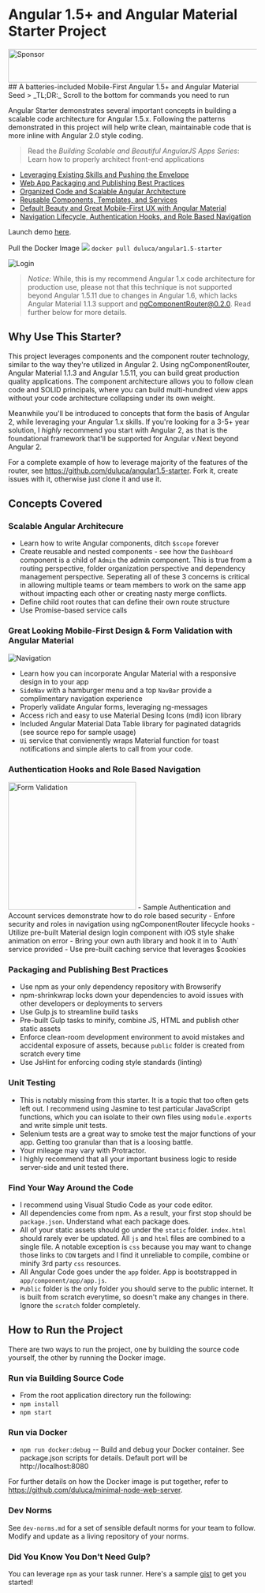 # Angular 1.5+ and Angular Material Starter Project
<a target='_blank' rel='nofollow' href='https://app.codesponsor.io/link/fEzUTKW7ygFp1AjarhfvKNcR/duluca/angular1.5-starter'>
  <img alt='Sponsor' width='888' height='68' src='https://app.codesponsor.io/embed/fEzUTKW7ygFp1AjarhfvKNcR/duluca/angular1.5-starter.svg' />
</a>
## A batteries-included Mobile-First Angular 1.5+ and Angular Material Seed
> _TL;DR:_ Scroll to the bottom for commands you need to run

Angular Starter demonstrates several important concepts in building a scalable code architecture for Angular 1.5.x. Following the patterns demonstrated in this project will help write clean, maintainable code that is more inline with Angular 2.0 style coding.

> Read the *Building Scalable and Beautiful AngularJS Apps Series*: Learn how to properly architect front-end applications
  - [Leveraging Existing Skills and Pushing the Envelope](https://www.excella.com/insights/building-scalable-and-beautiful-angular-apps-part-one)
  - [Web App Packaging and Publishing Best Practices](https://www.excella.com/insights/building-scalable-and-beautiful-angular-apps-part-two)
  - [Organized Code and Scalable Angular Architecture](https://www.excella.com/insights/building-scalable-and-beautiful-angular-apps-part-three)
  - [Reusable Components, Templates, and Services](https://www.excella.com/insights/building-scalable-and-beautiful-angular-apps-part-four)
  - [Default Beauty and Great Mobile-First UX with Angular Material](https://www.excella.com/insights/building-scalable-and-beautiful-angular-apps-part-five)
  - [Navigation Lifecycle, Authentication Hooks, and Role Based Navigation](https://www.excella.com/insights/building-scalable-and-beautiful-angular-apps-part-6)

Launch demo [here](http://ng15demo.thejavascriptpromise.com/).

Pull the Docker Image [![](https://images.microbadger.com/badges/version/duluca/angular1.5-starter.svg)](https://microbadger.com/images/duluca/angular1.5-starter "Get your own version badge on microbadger.com") `docker pull duluca/angular1.5-starter`

![Login](https://cloud.githubusercontent.com/assets/822159/23826750/3b66344c-0671-11e7-91e7-8c0dafa89309.png)

> _Notice:_ While, this is my recommend Angular 1.x code architecture for production use, please not that this technique is not supported beyond Angular 1.5.11 due to changes in Angular 1.6, which lacks Angular Material 1.1.3 support and  ngComponentRouter@0.2.0. Read further below for more details.

## Why Use This Starter?
This project leverages components and the component router technology, similar to the way they're utilized in Angular 2. Using ngComponentRouter, Angular Material 1.1.3 and Angular 1.5.11, you can build great production quality applications. The component architecture allows you to follow clean code and SOLID principals, where you can build multi-hundred view apps without your code architecture collapsing under its own weight.

Meanwhile you'll be introduced to concepts that form the basis of Angular 2, while leveraging your Angular 1.x skills. If you're looking for a 3-5+ year solution, I _highly_ recommend you start with Angular 2, as that is the foundational framework that'll be supported for Angular v.Next beyond Angular 2.

For a complete example of how to leverage majority of the features of the router, see https://github.com/duluca/angular1.5-starter. Fork it, create issues with it, otherwise just clone it and use it.

## Concepts Covered
### Scalable Angular Architecure
- Learn how to write Angular components, ditch `$scope` forever
- Create reusable and nested components - see how the `Dashboard` component is a child of `Admin` the admin component. This is true from a routing perspective, folder organization perspective and dependency management perspective. Seperating all of these 3 concerns is critical in allowing multiple teams or team members to work on the same app without impacting each other or creating nasty merge conflicts.
- Define child root routes that can define their own route structure
- Use Promise-based service calls

### Great Looking Mobile-First Design & Form Validation with Angular Material
![Navigation](https://cloud.githubusercontent.com/assets/822159/23826746/235bc952-0671-11e7-9f46-5aa7f2242aff.png)
- Learn how you can incorporate Angular Material with a responsive design in to your app
- `SideNav` with a hamburger menu and a top `NavBar` provide a complimentary navigation experience
- Properly validate Angular forms, leveraging ng-messages
- Access rich and easy to use Material Desing Icons (mdi) icon library
- Included Angular Material Data Table library for paginated datagrids (see source repo for sample usage)
- `Ui` service that convienently wraps Material function for toast notifications and simple alerts to call from your code.

### Authentication Hooks and Role Based Navigation
<img width="259" alt="Form Validation" src="https://cloud.githubusercontent.com/assets/822159/23826740/07bb83cc-0671-11e7-91fc-0b6c53ed9769.png">
- Sample Authentication and Account services demonstrate how to do role based security
- Enfore security and roles in navigation using ngComponentRouter lifecycle hooks
- Utilize pre-built Material design login component with iOS style shake animation on error
- Bring your own auth library and hook it in to `Auth` service provided
- Use pre-built caching service that leverages $cookies

### Packaging and Publishing Best Practices
- Use npm as your only dependency repository with Browserify
- npm-shrinkwrap locks down your dependencies to avoid issues with other developers or deployments to servers
- Use Gulp.js to streamline build tasks
- Pre-built Gulp tasks to minify, combine JS, HTML and publish other static assets
- Enforce clean-room development environment to avoid mistakes and accidental exposure of assets, because `public` folder is created from scratch every time
- Use JsHint for enforcing coding style standards (linting)

### Unit Testing
- This is notably missing from this starter. It is a topic that too often gets left out. I recommend using Jasmine to test particular JavaScript functions, which you can isolate to their own files using `module.exports` and write simple unit tests.
- Selenium tests are a great way to smoke test the major functions of your app. Getting too granular than that is a loosing battle.
- Your mileage may vary with Protractor.
- I highly recommend that all your important business logic to reside server-side and unit tested there.

### Find Your Way Around the Code
- I recommend using Visual Studio Code as your code editor.
- All dependencies come from npm. As a result, your first stop should be `package.json`. Understand what each package does.
- All of your static assets should go under the `static` folder. `index.html` should rarely ever be updated. All `js` and `html` files are combined to a single file. A notable exception is `css` because you may want to change those links to `CDN` targets and I find it unreliable to compile, combine or minify 3rd party `css` resources.
- All Angular Code goes under the `app` folder. App is bootstrapped in `app/component/app/app.js`.
- `Public` folder is the only folder you should serve to the public internet. It is built from scratch everytime, so doesn't make any changes in there. Ignore the `scratch` folder completely.

## How to Run the Project
There are two ways to run the project, one by building the source code yourself, the other by running the Docker image.

### Run via Building Source Code
- From the root application directory run the following:
- `npm install`
- `npm start`

### Run via Docker
- `npm run docker:debug` -- Build and debug your Docker container. See package.json scripts for details. Default port will be http://localhost:8080

For further details on how the Docker image is put together, refer to https://github.com/duluca/minimal-node-web-server.

### Dev Norms
See `dev-norms.md` for a set of sensible default norms for your team to follow. Modify and update as a living repository of your norms.

### Did You Know You Don't Need Gulp?
You can leverage `npm` as your task runner. Here's a sample [gist](https://gist.github.com/duluca/4468df69f04d60478af824c23fe094f9) to get you started!
